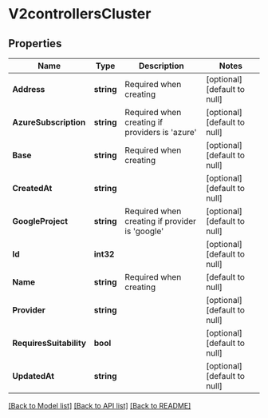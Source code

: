 # V2controllersCluster

## Properties
Name | Type | Description | Notes
------------ | ------------- | ------------- | -------------
**Address** | **string** | Required when creating | [optional] [default to null]
**AzureSubscription** | **string** | Required when creating if providers is &#39;azure&#39; | [optional] [default to null]
**Base** | **string** | Required when creating | [optional] [default to null]
**CreatedAt** | **string** |  | [optional] [default to null]
**GoogleProject** | **string** | Required when creating if provider is &#39;google&#39; | [optional] [default to null]
**Id** | **int32** |  | [optional] [default to null]
**Name** | **string** | Required when creating | [default to null]
**Provider** | **string** |  | [optional] [default to null]
**RequiresSuitability** | **bool** |  | [optional] [default to null]
**UpdatedAt** | **string** |  | [optional] [default to null]

[[Back to Model list]](../README.md#documentation-for-models) [[Back to API list]](../README.md#documentation-for-api-endpoints) [[Back to README]](../README.md)


